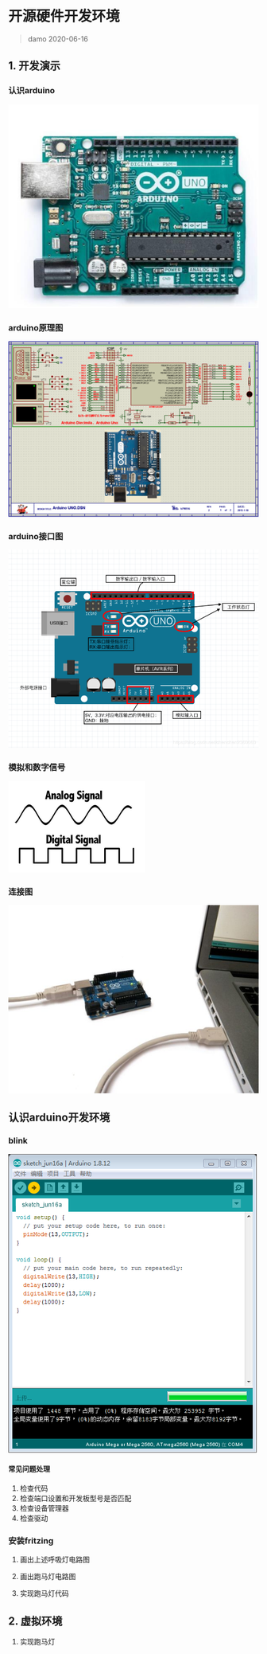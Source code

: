# 开源硬件开发环境
> damo
> 2020-06-16

## 1. 开发演示

### 认识arduino
![](img/arduino0.png)

### arduino原理图
![](img/arduinoIC.png)

### arduino接口图
![](img/arduinoIO.png)

### 模拟和数字信号
![](img/ad_signal.png)

### 连接图
![](img/arduinoPC.jpg)

## 认识arduino开发环境

### blink
![](img/blink.png)

#### 常见问题处理
1. 检查代码
2. 检查端口设置和开发板型号是否匹配
3. 检查设备管理器
4. 检查驱动

### 安装fritzing

1. 画出上述呼吸灯电路图

2. 画出跑马灯电路图

3. 实现跑马灯代码

## 2. 虚拟环境

1. 实现跑马灯

